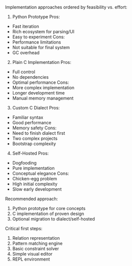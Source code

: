 Implementation approaches ordered by feasibility vs. effort:

1. Python Prototype
Pros:
- Fast iteration
- Rich ecosystem for parsing/UI
- Easy to experiment
Cons:
- Performance limitations
- Not suitable for final system
- GC overhead

2. Plain C Implementation
Pros:
- Full control
- No dependencies
- Optimal performance
Cons:
- More complex implementation
- Longer development time
- Manual memory management

3. Custom C Dialect
Pros:
- Familiar syntax
- Good performance
- Memory safety
Cons:
- Need to finish dialect first
- Two complex projects
- Bootstrap complexity

4. Self-Hosted
Pros:
- Dogfooding
- Pure implementation
- Conceptual elegance
Cons:
- Chicken-egg problem
- High initial complexity
- Slow early development

Recommended approach:
1. Python prototype for core concepts
2. C implementation of proven design
3. Optional migration to dialect/self-hosted

Critical first steps:
1. Relation representation
2. Pattern matching engine
3. Basic constraint solver
4. Simple visual editor
5. REPL environment

